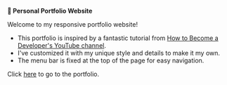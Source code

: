 **🎨 Personal Portfolio Website**

Welcome to my responsive portfolio website! 
- This portfolio is inspired by a fantastic tutorial from [How to Become a Developer's YouTube channel](https://www.youtube.com/watch?v=ldwlOzRvYOU&t=16s).
- I've customized it with my unique style and details to make it my own.
- The menu bar is fixed at the top of the page for easy navigation.

Click [here](https://yanting0417.github.io/Responsive_Portfolio/) to go to the portfolio.

